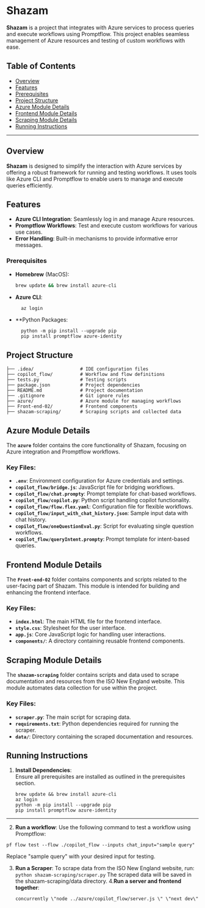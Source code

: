 # Shazam

**Shazam** is a project that integrates with Azure services to process queries and execute workflows using Promptflow. This project enables seamless management of Azure resources and testing of custom workflows with ease.

## Table of Contents

- [Overview](#overview)
- [Features](#features)
- [Prerequisites](#prerequisites)
- [Project Structure](#project-structure)
- [Azure Module Details](#azure-module-details)
- [Frontend Module Details](#frontend-module-details)
- [Scraping Module Details](#scraping-module-details)
- [Running Instructions](#running-instructions)

---

## Overview

**Shazam** is designed to simplify the interaction with Azure services by offering a robust framework for running and testing workflows. It uses tools like Azure CLI and Promptflow to enable users to manage and execute queries efficiently.

## Features

- **Azure CLI Integration**: Seamlessly log in and manage Azure resources.
- **Promptflow Workflows**: Test and execute custom workflows for various use cases.
- **Error Handling**: Built-in mechanisms to provide informative error messages.

### Prerequisites

- **Homebrew** (MacOS):
  ```bash
  brew update && brew install azure-cli
  ```
- **Azure CLI**:
  ```bash
    az login
  ```
- **Python Packages:
  ```
    python -m pip install --upgrade pip
    pip install promptflow azure-identity
  ```
## Project Structure
```
├── .idea/                 # IDE configuration files
├── copilot_flow/          # Workflow and flow definitions
├── tests.py               # Testing scripts
├── package.json           # Project dependencies
├── README.md              # Project documentation
├── .gitignore             # Git ignore rules
├── azure/                 # Azure module for managing workflows
├── Front-end-02/          # Frontend components
├── shazam-scraping/       # Scraping scripts and collected data
```
## Azure Module Details

The **`azure`** folder contains the core functionality of Shazam, focusing on Azure integration and Promptflow workflows.

### Key Files:

- **`.env`**: Environment configuration for Azure credentials and settings.
- **`copilot_flow/bridge.js`**: JavaScript file for bridging workflows.
- **`copilot_flow/chat.prompty`**: Prompt template for chat-based workflows.
- **`copilot_flow/copilot.py`**: Python script handling copilot functionality.
- **`copilot_flow/flow.flex.yaml`**: Configuration file for flexible workflows.
- **`copilot_flow/input_with_chat_history.json`**: Sample input data with chat history.
- **`copilot_flow/oneQuestionEval.py`**: Script for evaluating single question workflows.
- **`copilot_flow/queryIntent.prompty`**: Prompt template for intent-based queries.
  
## Frontend Module Details

The **`Front-end-02`** folder contains components and scripts related to the user-facing part of Shazam. This module is intended for building and enhancing the frontend interface.

### Key Files:

- **`index.html`**: The main HTML file for the frontend interface.
- **`style.css`**: Stylesheet for the user interface.
- **`app.js`**:  Core JavaScript logic for handling user interactions.
- **`components/`**: A directory containing reusable frontend components.

## Scraping Module Details

The **`shazam-scraping`** folder contains scripts and data used to scrape documentation and resources from the ISO New England website. This module automates data collection for use within the project.

### Key Files:
- **`scraper.py`**: The main script for scraping data.
- **`requirements.txt`**: Python dependencies required for running the scraper.
- **`data/`**: Directory containing the scraped documentation and resources.

## Running Instructions

1. **Install Dependencies**:  
   Ensure all prerequisites are installed as outlined in the prerequisites section.

   ```
   brew update && brew install azure-cli
   az login
   python -m pip install --upgrade pip
   pip install promptflow azure-identity
----
2. **Run a workflow**:
   Use the following command to test a workflow using Promptflow:
```
pf flow test --flow ./copilot_flow --inputs chat_input="sample query"

```
Replace "sample query" with your desired input for testing.

3. **Run a Scraper**:
   To scrape data from the ISO New England website, run:
        ```
         python shazam-scraping/scraper.py
       ```
   The scraped data will be saved in the shazam-scraping/data directory.
4.**Run a server and frontend together**:
   ```
   concurrently \"node ../azure/copilot_flow/server.js \" \"next dev\"
   ```
   

  

